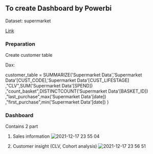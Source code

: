 ## To create Dashboard by Powerbi

Dataset: supermarket

[Link](https://github.com/Vvanit/BADS7105-CRM-Analytics/blob/e4cbf416a209bacd311f584d2d69f0846c38291c/Class05%20Customer%20Insight%20with%20Multi-dimensional%20Analysis/Supermarket%20Data.zip)

### Preparation
Create customer table

Dax: 

customer_table = SUMMARIZE('Supermarket Data','Supermarket Data'[CUST_CODE],'Supermarket Data'[CUST_LIFESTAGE]
,"CLV",SUM('Supermarket Data'[SPEND])
,"count_basket",DISTINCTCOUNT('Supermarket Data'[BASKET_ID])
,"last_purchase",max('Supermarket Data'[date])
,"first_purchase",min('Supermarket Data'[date])
)

### Dashboard

Contains 2 part

1. Sales information
![2021-12-17 23 55 04](https://user-images.githubusercontent.com/46345359/146580396-41217367-92bf-46ac-b172-3cfa99be73c0.png)

2. Customer insight (CLV, Cohort analysis)
![2021-12-17 23 56 51](https://user-images.githubusercontent.com/46345359/146581543-ad857b1a-82fb-44e0-a507-d76f3ef5e359.png)
